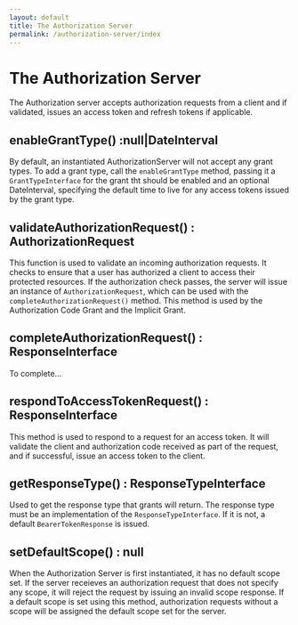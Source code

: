 ```yaml
---
layout: default
title: The Authorization Server
permalink: /authorization-server/index
---
```


# The Authorization Server

The Authorization server accepts authorization requests from a client and if validated, issues an access token and refresh tokens if applicable.

## enableGrantType() :null|DateInterval

By default, an instantiated AuthorizationServer will not accept any grant types. To add a grant type, call the `enableGrantType` method, passing it a `GrantTypeInterface` for the grant tht should be enabled and an optional DateInterval, specifying the default time to live for any access tokens issued by the grant type.

## validateAuthorizationRequest() : AuthorizationRequest

This function is used to validate an incoming authorization requests. It checks to ensure that a user has authorized a client to access their protected resources. If the authorization check passes, the server will issue an instance of `AuthorizationRequest`, which can be used with the `completeAuthorizationRequest()` method. This method is used by the Authorization Code Grant and the Implicit Grant.

## completeAuthorizationRequest() : ResponseInterface

To complete...

## respondToAccessTokenRequest() : ResponseInterface

This method is used to respond to a request for an access token. It will validate the client and authorization code received as part of the request, and if successful, issue an access token to the client.

## getResponseType() : ResponseTypeInterface

Used to get the response type that grants will return. The response type must be an implementation of the `ResponseTypeInterface`. If it is not, a default `BearerTokenResponse` is issued.

## setDefaultScope() : null

When the Authorization Server is first instantiated, it has no default scope set. If the server receieves an authorization request that does not specify any scope, it will reject the request by issuing an invalid scope response. If a default scope is set using this method, authorization requests without a scope will be assigned the default scope set for the server.
